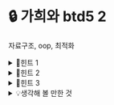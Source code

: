 # 🔒 가희와 btd5 2
자료구조, oop, 최적화
<details>
<summary>🔑힌트 1</summary>
유닛에서 어떤 것이 중요한가요?
</details> 
<details>
<summary>🔑힌트 2</summary>
공격 우선 순위가 각각 다르네요. 우선 순위하면 떠오르는 자료구조가 있나요?
</details>
<details>
<summary>🔑힌트 3</summary>
각 풍선마다 속성이 다릅니다. 어떻게 관리해야 할까요?
</details>
<details>
<summary>💡생각해 볼 만한 것</summary>
<ul>
  <li> 공격 우선 순위를 유닛이 가집니다. 유닛 클래스는 어떻게 설계하면 더 깔끔할까요? <br>
  <li> 필요 없는 정보를 제거하는 트릭은 이 문제에서도 유용하게 쓰일까요? <br>
  <li> 이 문제를 저는 python으로 풀지 않았습니다. 왜? python으로 풀 수 있을까요?
</ul>
</details>